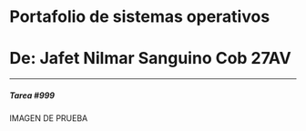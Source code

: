 # Portafolio de sistemas operativos
# De: Jafet Nilmar Sanguino Cob 27AV

_____
#####  Tarea #999
IMAGEN DE PRUEBA
